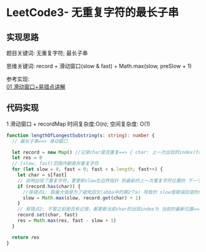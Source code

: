 # LeetCode3- 无重复字符的最长子串

## 实现思路

题目关键词: 无重复字符; 最长子串

思维关键词: record + 滑动窗口(slow & fast) + Math.max(slow, preSlow + 1)

参考实现:  <br/>
[01 滑动窗口+易错点讲解](https://leetcode-cn.com/problems/longest-substring-without-repeating-characters/solution/javasi-lu-xiang-jie-xiao-bai-jiu-xing-by-wfbf/)


## 代码实现

1 滑动窗口 + recordMap 时间复杂度:O(n); 空间复杂度: O(1)

```ts
function lengthOfLongestSubstring(s: string): number {
  // 最长子串==> 滑动窗口

  let record = new Map() //记录char是否重复==> { char: 上一次出现的index(fast) }
  let res = 0
  // [slow, fast)范围内都是非重复字符
  for (let slow = 0, fast = 0; fast < s.length; fast++) {
    let char = s[fast]
    // 说明出现了重复字符，要更新slow左边界指针 到最新的上一次重复字符位置的 下一个字符
    if (record.has(char)) {
      //易错点1: 取最大值是为了避免回文(abba中的第2个a) 导致的 slow值错误回滚的情况
      slow = Math.max(slow, record.get(char) + 1)
    }
    // 易错点2: 不管之前是否有记录，都更新当前char的出现index为 当前的最新位置==> 从而让slow能 正确定位
    record.set(char, fast)
    res = Math.max(res, fast - slow + 1)
  }

  return res
}
```
